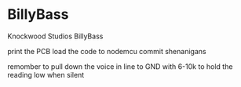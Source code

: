 # BillyBass
Knockwood Studios BillyBass

print the PCB
load the code to nodemcu
commit shenanigans

remomber to pull down the voice in line to GND with 6-10k to hold the reading low when silent
